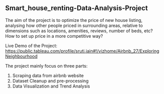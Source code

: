 ## Smart_house_renting-Data-Analysis-Project

The aim of the project is to optimize the price of new house listing, analysing how other people priced in surrounding areas, relative to dimensions such as locations, amenities, reviews, number of beds, etc? How to set up price in a more competitive way?

Live Demo of the Project: https://public.tableau.com/profile/sruti.jain#!/vizhome/Airbnb_27/ExploringNeighbourhood

The project mainly focus on three parts:
1. Scraping data from airbnb website
2. Dataset Cleanup and pre-processing
3. Data Visualization and Trend Analysis


